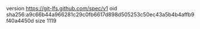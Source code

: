 version https://git-lfs.github.com/spec/v1
oid sha256:a9c66b44a966281c29c0fb6617d898d505253c50ec43a5b4b4affb9f40a4450d
size 1119
